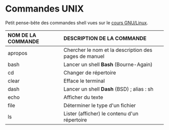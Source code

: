 # Commandes UNIX

Petit pense-bête des commandes shell vues sur le [cours GNU/Linux](https://www.youtube.com/playlist?list=PLrSOXFDHBtfHKxuz6NySItyf4iSEcTw97).<br>

|NOM DE LA COMMANDE|DESCRIPTION DE LA COMMANDE|
|:--|:--|
|apropos|Chercher le nom et la description des pages de manuel|
|bash|Lancer un shell **Bash** (Bourne-Again)|
|cd|Changer de répertoire|
|clear|Efface le terminal|
|dash|Lancer un shell **Dash** (BSD) ; alias : sh|
|echo|Afficher du texte|
|file|Déterminer le type d'un fichier|
|ls|Lister (afficher) le contenu d'un répertoire|
